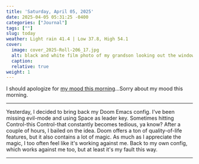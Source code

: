 ```yaml
---
title: 'Saturday, April 05, 2025'
date: 2025-04-05 05:31:25 -0400
categories: ["Journal"]
tags: [""]
slug: today
weather: Light rain 41.4 | Low 37.8, High 54.1
cover: 
  image: cover_2025-Roll-206_17.jpg
  alt: black and white film photo of my grandson looking out the window.
  caption: 
  relative: true
weight: 1 
---
```


I should apologize for [my mood this morning](/posts/2025/04/i-dont-care-what-you-think/)...Sorry about my mood this morning.

----

Yesterday, I decided to bring back my Doom Emacs config. I've been missing evil-mode and using Space as leader key. Sometimes hitting Control-this Control-that constantly becomes tedious, ya know? After a couple of hours, I bailed on the idea. Doom offers a ton of quality-of-life features, but it also contains a lot of magic. As much as I appreciate the magic, I too often feel like it's working against me. Back to my own config, which works against me too, but at least it's my fault this way.

----


